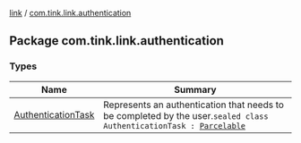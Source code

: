 [link](../index.md) / [com.tink.link.authentication](./index.md)

## Package com.tink.link.authentication

### Types

| Name | Summary |
|---|---|
| [AuthenticationTask](-authentication-task/index.md) | Represents an authentication that needs to be completed by the user.`sealed class AuthenticationTask : `[`Parcelable`](https://developer.android.com/reference/android/os/Parcelable.html) |
